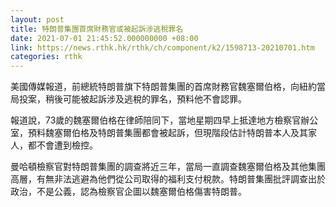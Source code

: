 ```yaml
---
layout: post
title: 特朗普集團首席財務官或被起訴涉逃稅罪名
date: 2021-07-01 21:45:52.000000000 +08:00
link: https://news.rthk.hk/rthk/ch/component/k2/1598713-20210701.htm
categories: rthk
---
```


美國傳媒報道，前總統特朗普旗下特朗普集團的首席財務官魏塞爾伯格，向紐約當局投案，稍後可能被起訴涉及逃稅的罪名，預料他不會認罪。

報道說，73歲的魏塞爾伯格在律師陪同下，當地星期四早上抵達地方檢察官辦公室，預料魏塞爾伯格及特朗普集團都會被起訴，但現階段估計特朗普本人及其家人，都不會遭到檢控。

曼哈頓檢察官對特朗普集團的調查將近三年，當局一直調查魏塞爾伯格及其他集團高層，有無非法逃避為他們從公司取得的福利支付稅款。特朗普集團批評調查出於政治，不是公義，認為檢察官企圖以魏塞爾伯格傷害特朗普。
